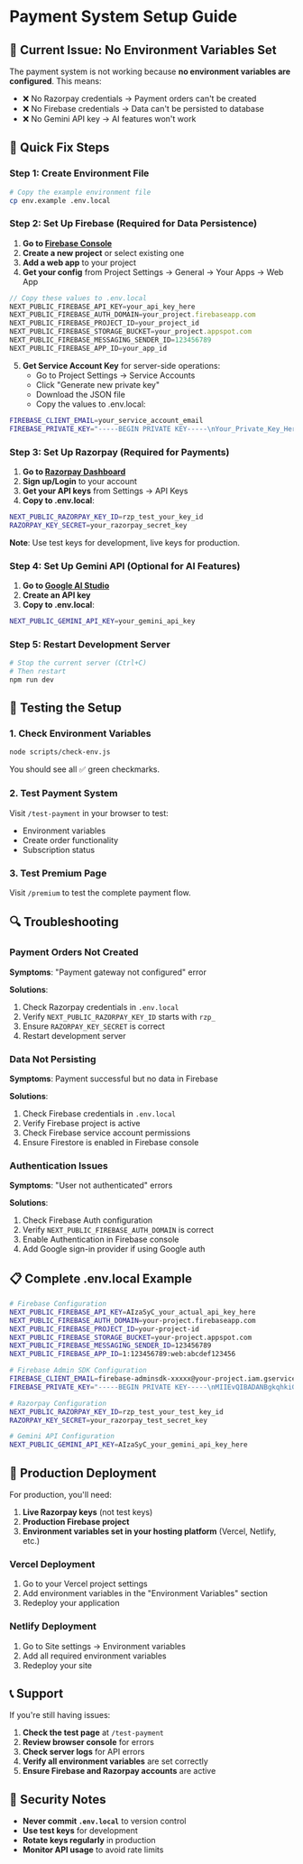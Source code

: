 # Payment System Setup Guide

## 🚨 Current Issue: No Environment Variables Set

The payment system is not working because **no environment variables are configured**. This means:
- ❌ No Razorpay credentials → Payment orders can't be created
- ❌ No Firebase credentials → Data can't be persisted to database
- ❌ No Gemini API key → AI features won't work

## 🔧 Quick Fix Steps

### Step 1: Create Environment File

```bash
# Copy the example environment file
cp env.example .env.local
```

### Step 2: Set Up Firebase (Required for Data Persistence)

1. **Go to [Firebase Console](https://console.firebase.google.com/)**
2. **Create a new project** or select existing one
3. **Add a web app** to your project
4. **Get your config** from Project Settings → General → Your Apps → Web App

```javascript
// Copy these values to .env.local
NEXT_PUBLIC_FIREBASE_API_KEY=your_api_key_here
NEXT_PUBLIC_FIREBASE_AUTH_DOMAIN=your_project.firebaseapp.com
NEXT_PUBLIC_FIREBASE_PROJECT_ID=your_project_id
NEXT_PUBLIC_FIREBASE_STORAGE_BUCKET=your_project.appspot.com
NEXT_PUBLIC_FIREBASE_MESSAGING_SENDER_ID=123456789
NEXT_PUBLIC_FIREBASE_APP_ID=your_app_id
```

5. **Get Service Account Key** for server-side operations:
   - Go to Project Settings → Service Accounts
   - Click "Generate new private key"
   - Download the JSON file
   - Copy the values to .env.local:

```bash
FIREBASE_CLIENT_EMAIL=your_service_account_email
FIREBASE_PRIVATE_KEY="-----BEGIN PRIVATE KEY-----\nYour_Private_Key_Here\n-----END PRIVATE KEY-----\n"
```

### Step 3: Set Up Razorpay (Required for Payments)

1. **Go to [Razorpay Dashboard](https://dashboard.razorpay.com/)**
2. **Sign up/Login** to your account
3. **Get your API keys** from Settings → API Keys
4. **Copy to .env.local**:

```bash
NEXT_PUBLIC_RAZORPAY_KEY_ID=rzp_test_your_key_id
RAZORPAY_KEY_SECRET=your_razorpay_secret_key
```

**Note**: Use test keys for development, live keys for production.

### Step 4: Set Up Gemini API (Optional for AI Features)

1. **Go to [Google AI Studio](https://makersuite.google.com/app/apikey)**
2. **Create an API key**
3. **Copy to .env.local**:

```bash
NEXT_PUBLIC_GEMINI_API_KEY=your_gemini_api_key
```

### Step 5: Restart Development Server

```bash
# Stop the current server (Ctrl+C)
# Then restart
npm run dev
```

## 🧪 Testing the Setup

### 1. Check Environment Variables

```bash
node scripts/check-env.js
```

You should see all ✅ green checkmarks.

### 2. Test Payment System

Visit `/test-payment` in your browser to test:
- Environment variables
- Create order functionality
- Subscription status

### 3. Test Premium Page

Visit `/premium` to test the complete payment flow.

## 🔍 Troubleshooting

### Payment Orders Not Created

**Symptoms**: "Payment gateway not configured" error

**Solutions**:
1. Check Razorpay credentials in `.env.local`
2. Verify `NEXT_PUBLIC_RAZORPAY_KEY_ID` starts with `rzp_`
3. Ensure `RAZORPAY_KEY_SECRET` is correct
4. Restart development server

### Data Not Persisting

**Symptoms**: Payment successful but no data in Firebase

**Solutions**:
1. Check Firebase credentials in `.env.local`
2. Verify Firebase project is active
3. Check Firebase service account permissions
4. Ensure Firestore is enabled in Firebase console

### Authentication Issues

**Symptoms**: "User not authenticated" errors

**Solutions**:
1. Check Firebase Auth configuration
2. Verify `NEXT_PUBLIC_FIREBASE_AUTH_DOMAIN` is correct
3. Enable Authentication in Firebase console
4. Add Google sign-in provider if using Google auth

## 📋 Complete .env.local Example

```bash
# Firebase Configuration
NEXT_PUBLIC_FIREBASE_API_KEY=AIzaSyC_your_actual_api_key_here
NEXT_PUBLIC_FIREBASE_AUTH_DOMAIN=your-project.firebaseapp.com
NEXT_PUBLIC_FIREBASE_PROJECT_ID=your-project-id
NEXT_PUBLIC_FIREBASE_STORAGE_BUCKET=your-project.appspot.com
NEXT_PUBLIC_FIREBASE_MESSAGING_SENDER_ID=123456789
NEXT_PUBLIC_FIREBASE_APP_ID=1:123456789:web:abcdef123456

# Firebase Admin SDK Configuration
FIREBASE_CLIENT_EMAIL=firebase-adminsdk-xxxxx@your-project.iam.gserviceaccount.com
FIREBASE_PRIVATE_KEY="-----BEGIN PRIVATE KEY-----\nMIIEvQIBADANBgkqhkiG9w0BAQEFAASCBKcwggSjAgEAAoIBAQC...\n-----END PRIVATE KEY-----\n"

# Razorpay Configuration
NEXT_PUBLIC_RAZORPAY_KEY_ID=rzp_test_your_test_key_id
RAZORPAY_KEY_SECRET=your_razorpay_test_secret_key

# Gemini API Configuration
NEXT_PUBLIC_GEMINI_API_KEY=AIzaSyC_your_gemini_api_key_here
```

## 🚀 Production Deployment

For production, you'll need:

1. **Live Razorpay keys** (not test keys)
2. **Production Firebase project**
3. **Environment variables set in your hosting platform** (Vercel, Netlify, etc.)

### Vercel Deployment

1. Go to your Vercel project settings
2. Add environment variables in the "Environment Variables" section
3. Redeploy your application

### Netlify Deployment

1. Go to Site settings → Environment variables
2. Add all required environment variables
3. Redeploy your site

## 📞 Support

If you're still having issues:

1. **Check the test page** at `/test-payment`
2. **Review browser console** for errors
3. **Check server logs** for API errors
4. **Verify all environment variables** are set correctly
5. **Ensure Firebase and Razorpay accounts** are active

## 🔐 Security Notes

- **Never commit `.env.local`** to version control
- **Use test keys** for development
- **Rotate keys regularly** in production
- **Monitor API usage** to avoid rate limits
